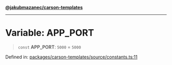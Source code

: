 [**@jakubmazanec/carson-templates**](../README.md)

---

# Variable: APP_PORT

> `const` **APP_PORT**: `5000` = `5000`

Defined in:
[packages/carson-templates/source/constants.ts:11](https://github.com/jakubmazanec/tools/blob/4a8f82fa13ce52bb52e412e9ac98b543cce14fc2/packages/carson-templates/source/constants.ts#L11)
